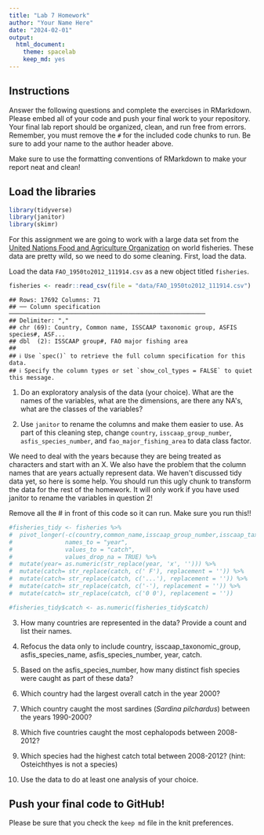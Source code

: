 ```yaml
---
title: "Lab 7 Homework"
author: "Your Name Here"
date: "2024-02-01"
output:
  html_document: 
    theme: spacelab
    keep_md: yes
---
```




## Instructions
Answer the following questions and complete the exercises in RMarkdown. Please embed all of your code and push your final work to your repository. Your final lab report should be organized, clean, and run free from errors. Remember, you must remove the `#` for the included code chunks to run. Be sure to add your name to the author header above.  

Make sure to use the formatting conventions of RMarkdown to make your report neat and clean!  

## Load the libraries

```r
library(tidyverse)
library(janitor)
library(skimr)
```

For this assignment we are going to work with a large data set from the [United Nations Food and Agriculture Organization](http://www.fao.org/about/en/) on world fisheries. These data are pretty wild, so we need to do some cleaning. First, load the data.  

Load the data `FAO_1950to2012_111914.csv` as a new object titled `fisheries`.

```r
fisheries <- readr::read_csv(file = "data/FAO_1950to2012_111914.csv")
```

```
## Rows: 17692 Columns: 71
## ── Column specification ────────────────────────────────────────────────────────
## Delimiter: ","
## chr (69): Country, Common name, ISSCAAP taxonomic group, ASFIS species#, ASF...
## dbl  (2): ISSCAAP group#, FAO major fishing area
## 
## ℹ Use `spec()` to retrieve the full column specification for this data.
## ℹ Specify the column types or set `show_col_types = FALSE` to quiet this message.
```

1. Do an exploratory analysis of the data (your choice). What are the names of the variables, what are the dimensions, are there any NA's, what are the classes of the variables?  


2. Use `janitor` to rename the columns and make them easier to use. As part of this cleaning step, change `country`, `isscaap_group_number`, `asfis_species_number`, and `fao_major_fishing_area` to data class factor. 


We need to deal with the years because they are being treated as characters and start with an X. We also have the problem that the column names that are years actually represent data. We haven't discussed tidy data yet, so here is some help. You should run this ugly chunk to transform the data for the rest of the homework. It will only work if you have used janitor to rename the variables in question 2!  

Remove all the # in front of this code so it can run. Make sure you run this!! 


```r
#fisheries_tidy <- fisheries %>% 
#  pivot_longer(-c(country,common_name,isscaap_group_number,isscaap_taxonomic_group,asfi#s_species_number,asfis_species_name,fao_major_fishing_area,measure),
#               names_to = "year",
#               values_to = "catch",
#               values_drop_na = TRUE) %>% 
#  mutate(year= as.numeric(str_replace(year, 'x', ''))) %>% 
#  mutate(catch= str_replace(catch, c(' F'), replacement = '')) %>% 
#  mutate(catch= str_replace(catch, c('...'), replacement = '')) %>% 
#  mutate(catch= str_replace(catch, c('-'), replacement = '')) %>% 
#  mutate(catch= str_replace(catch, c('0 0'), replacement = ''))

#fisheries_tidy$catch <- as.numeric(fisheries_tidy$catch)
```

3. How many countries are represented in the data? Provide a count and list their names.


4. Refocus the data only to include country, isscaap_taxonomic_group, asfis_species_name, asfis_species_number, year, catch.


5. Based on the asfis_species_number, how many distinct fish species were caught as part of these data?


6. Which country had the largest overall catch in the year 2000?


7. Which country caught the most sardines (_Sardina pilchardus_) between the years 1990-2000?


8. Which five countries caught the most cephalopods between 2008-2012?


9. Which species had the highest catch total between 2008-2012? (hint: Osteichthyes is not a species)


10. Use the data to do at least one analysis of your choice.

## Push your final code to GitHub!
Please be sure that you check the `keep md` file in the knit preferences.   
